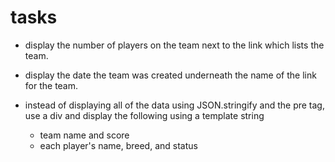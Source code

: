 # tasks

- display the number of players on the team next to the link which lists the team.

- display the date the team was created underneath the name of the link for the team.

- instead of displaying all of the data using JSON.stringify and the pre tag, use a div and display the following using a template string
  - team name and score
  - each player's name, breed, and status
